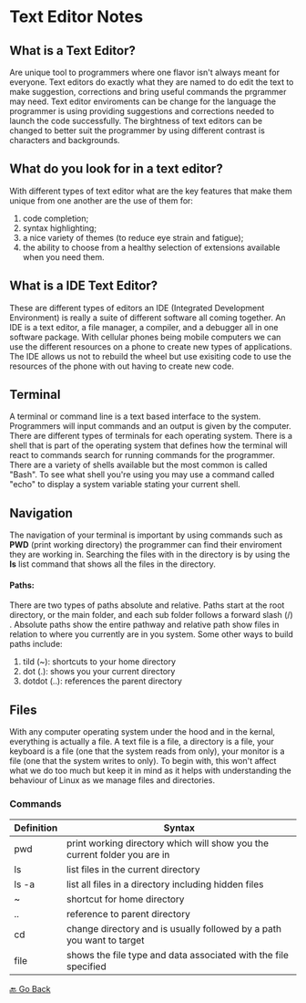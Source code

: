 # Text Editor Notes

## What is a Text Editor?
Are unique tool to programmers where one flavor isn't always meant for everyone. Text editors do exactly what they are named to do edit the text to make suggestion, corrections and bring useful commands the prgrammer may need. Text editor enviroments can be change for the language the programmer is using providing suggestions and corrections needed to launch the code successfully. The birghtness of text editors can be changed to better suit the programmer by using different contrast is characters and backgrounds.

## What do you look for in a text editor?
With different types of text editor what are the key features that make them unique from one another are the use of them for:

1. code completion; 
1. syntax highlighting; 
1. a nice variety of themes (to reduce eye strain and fatigue); 
1. the ability to choose from a healthy selection of extensions available when you need them.


## What is a IDE Text Editor? 
These are different types of editors an IDE (Integrated Development Environment) is really a suite of different software all coming together. An IDE is a text editor, a file manager, a compiler, and a debugger all in one software package. With cellular phones being mobile computers we can use the different resources on a phone to create new types of applications. The IDE allows us not to rebuild the wheel but use exisiting code to use the resources of the phone with out having to create new code.

## Terminal
A terminal or command line is a text based interface to the system. Programmers will input commands and an output is given by the computer. There are different types of terminals for each operating system. There is a shell that is part of the operating system that defines how the terminal will react to commands search for running commands for the programmer. There are a variety of shells available but the most common is called "Bash". To see what shell you're using you may use a command called "echo" to display a system variable stating your current shell.

## Navigation
The navigation of your terminal is important by using commands such as **PWD** (print working directory) the programmer can find their enviroment they are working in. Searching the files with in the directory is by using the **ls** list command that shows all the files in the directory. 

#### Paths:
There are two types of paths absolute and relative. Paths start at the root directory, or the main folder, and each sub folder follows a forward slash (/) . Absolute paths show the entire pathway and relative path show files in relation to where you currently are in you system. Some other ways to build paths include:
1. tild (~): shortcuts to your home directory
1. dot (.): shows you your current directory
1. dotdot (..): references the parent directory

## Files
With any computer operating system under the hood and in the kernal, everything is actually a file. A text file is a file, a directory is a file, your keyboard is a file (one that the system reads from only), your monitor is a file (one that the system writes to only). To begin with, this won't affect what we do too much but keep it in mind as it helps with understanding the behaviour of Linux as we manage files and directories.

### Commands
|     Definition       |          Syntax       |
| ---------------- |  --------------------------------------------------------------------- |
| pwd | print working directory which will show you the current folder you are in |
| ls | list files in the current directory |
| ls -a | list all files in a directory including hidden files |
| ~ | shortcut for home directory|
| .. | reference to parent directory |
| cd | change directory and is usually followed by a path you want to target |
| file | shows the file type and data associated with the file specified |



[🔙 Go Back](README.md)

